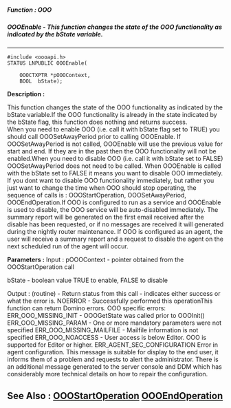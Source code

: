 ##### Function : OOO
##### OOOEnable - This function changes the state of  the OOO functionality as indicated by the bState variable.
---
```
#include <oooapi.h>
STATUS LNPUBLIC OOOEnable(

	OOOCTXPTR *pOOOContext,
	BOOL  bState);
```
**Description :**

This function changes the state of  the OOO functionality as indicated by the 
bState variable.If the OOO functionality is already in the state indicated by 
the bState flag, this function does nothing and returns success.  
When you need to enable OOO (i.e. call it with bState flag set to TRUE) you 
should call OOOSetAwayPeriod prior to calling OOOEnable.  If OOOSetAwayPeriod 
is not called, OOOEnable will use the previous value for start and end.  If 
they are in the past then the OOO functionality will not be enabled.When you 
need to disable OOO (i.e. call it with bState set to FALSE) OOOSetAwayPeriod 
does not need to be called.   When OOOEnable is called with the bState set to 
FALSE it means you want to disable OOO immediately.  If you dont want to 
disable OOO functionality immediately, but rather you just want to change the 
time when OOO should stop operating, the sequence of calls is : 
OOOStartOperation, OOOSetAwayPeriod, OOOEndOperation.If OOO is configured to 
run as a service and OOOEnable is used to disable, the OOO service will be 
auto-disabled immediately.  The summary report will be generated on the first 
email received after the disable has been requested, or if no messages are 
received it will generated during the nightly router maintenance.  If OOO is 
configured as an agent, the user will receive a summary report and a request to 
disable the agent on the next scheduled run of the agent will occur.

**Parameters :**
Input :
pOOOContext  -  pointer obtained from the OOOStartOperation call

bState  -  boolean value TRUE to enable, FALSE to disable

Output :
(routine)  -  Return status from this call - indicates either success or what the error is. 
NOERROR - Successfully performed this operationThis function can return Domino errors.
OOO specific errors:
ERR_OOO_MISSING_INIT - OOOGetState was called prior to OOOInit()
ERR_OOO_MISSING_PARAM - One or more mandatory parameters were not specified
ERR_OOO_MISSING_MAILFILE - Mailfile information is not specified
ERR_OOO_NOACCESS - User access is below Editor.  OOO is supported for Editor or higher.
ERR_AGENT_SEC_CONFIGURATION Error in agent configuration. This message is suitable for display to the end user, it informs them of a problem and requests to alert the administrator.  There is an additional message generated to the server console and DDM which has considerably more technical details on how to repair the configuration.



**See Also :**
[OOOStartOperation](/domino-c-api-docs/reference/Func/OOOStartOperation)
[OOOEndOperation](/domino-c-api-docs/reference/Func/OOOEndOperation)
---
